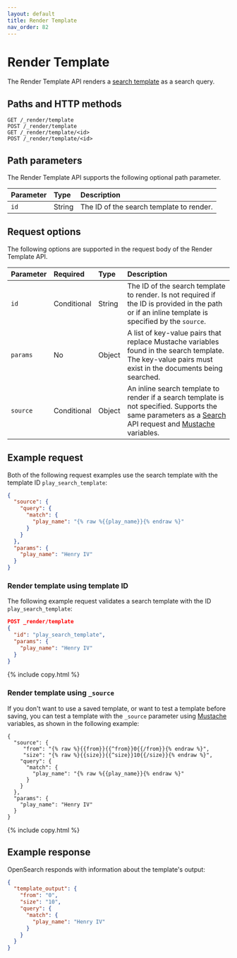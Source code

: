 ```yaml
---
layout: default
title: Render Template
nav_order: 82
---
```


# Render Template 

The Render Template API renders a [search template]({{site.url}}{{site.baseurl}}/search-plugins/search-template/) as a search query.

## Paths and HTTP methods

```
GET /_render/template
POST /_render/template
GET /_render/template/<id>
POST /_render/template/<id>
```

## Path parameters

The Render Template API supports the following optional path parameter. 

| Parameter | Type | Description |
| :--- | :--- | :--- |
| `id` | String | The ID of the search template to render. |

## Request options

The following options are supported in the request body of the Render Template API.

| Parameter | Required | Type | Description | 
| :--- | :--- | :--- | :--- |
| `id` | Conditional | String | The ID of the search template to render. Is not required if the ID is provided in the path or if an inline template is specified by the `source`. | 
| `params` | No | Object | A list of key-value pairs that replace Mustache variables found in the search template. The key-value pairs must exist in the documents being searched. |
| `source` | Conditional | Object | An inline search template to render if a search template is not specified. Supports the same parameters as a [Search]({{site.url}}{{site.baseurl}}/api-reference/search/) API request and [Mustache](https://mustache.github.io/mustache.5.html) variables. | 

## Example request

Both of the following request examples use the search template with the template ID `play_search_template`:

```json
{
  "source": {
    "query": {
      "match": {
        "play_name": "{% raw %{{play_name}}{% endraw %}"
      }
    }
  },
  "params": {
    "play_name": "Henry IV"
  }
}
```

### Render template using template ID

The following example request validates a search template with the ID `play_search_template`:

```json
POST _render/template
{
  "id": "play_search_template",
  "params": {
    "play_name": "Henry IV"
  }
}
```
{% include copy.html %}

### Render template using `_source`

If you don't want to use a saved template, or want to test a template before saving, you can test a template with the `_source` parameter using [Mustache](https://mustache.github.io/mustache.5.html) variables, as shown in the following example:

```
{
  "source": {
     "from": "{% raw %}{{from}}{{^from}}0{{/from}}{% endraw %}",
     "size": "{% raw %}{{size}}{{^size}}10{{/size}}{% endraw %}",
    "query": {
      "match": {
        "play_name": "{% raw %{{play_name}}{% endraw %}"
      }
    }
  },
  "params": {
    "play_name": "Henry IV"
  }
}
```
{% include copy.html %}

## Example response

OpenSearch responds with information about the template's output:

```json
{
  "template_output": {
    "from": "0",
    "size": "10",
    "query": {
      "match": {
        "play_name": "Henry IV"
      }
    }
  }
}
```




